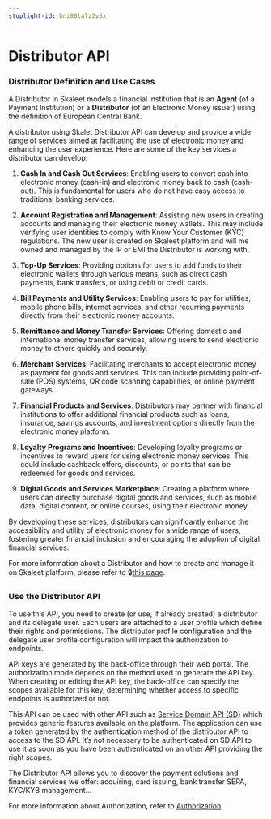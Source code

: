 ```yaml
---
stoplight-id: bni00lalz2y5x
---
```


# Distributor API

### Distributor Definition and Use Cases

A Distributor in Skaleet models a financial institution that is an **Agent** (of a Payment Institution) or a **Distributor** (of an Electronic Money issuer) using the definition of European Central Bank. 

A distributor using Skalet Distributor API can develop and provide a wide range of services aimed at facilitating the use of electronic money and enhancing the user experience. Here are some of the key services a distributor can develop:

1. **Cash In and Cash Out Services**: Enabling users to convert cash into electronic money (cash-in) and electronic money back to cash (cash-out). This is fundamental for users who do not have easy access to traditional banking services.

2. **Account Registration and Management**: Assisting new users in creating accounts and managing their electronic money wallets. This may include verifying user identities to comply with Know Your Customer (KYC) regulations. The new user is created on Skaleet platform and will me owned and managed by the IP or EMI the Distributor is working with.

3. **Top-Up Services**: Providing options for users to add funds to their electronic wallets through various means, such as direct cash payments, bank transfers, or using debit or credit cards.

4. **Bill Payments and Utility Services**: Enabling users to pay for utilities, mobile phone bills, internet services, and other recurring payments directly from their electronic money accounts.

5. **Remittance and Money Transfer Services**: Offering domestic and international money transfer services, allowing users to send electronic money to others quickly and securely.

6. **Merchant Services**: Facilitating merchants to accept electronic money as payment for goods and services. This can include providing point-of-sale (POS) systems, QR code scanning capabilities, or online payment gateways.

7. **Financial Products and Services**: Distributors may partner with financial institutions to offer additional financial products such as loans, insurance, savings accounts, and investment options directly from the electronic money platform.

8. **Loyalty Programs and Incentives**: Developing loyalty programs or incentives to reward users for using electronic money services. This could include cashback offers, discounts, or points that can be redeemed for goods and services.

9. **Digital Goods and Services Marketplace**: Creating a platform where users can directly purchase digital goods and services, such as mobile data, digital content, or online courses, using their electronic money.

By developing these services, distributors can significantly enhance the accessibility and utility of electronic money for a wide range of users, fostering greater financial inclusion and encouraging the adoption of digital financial services.

For more information about a Distributor and how to create and manage it on Skaleet platform, please refer to 🔒[this page](https://tagpay.atlassian.net/servicedesk/customer/portal/1/article/2851834958).

### Use the Distributor API
To use this API, you need to create (or use, if already created) a distributor and its delegate user. Each users are attached to a user profile which define their rights and permissions. The distributor profile configuration and the delegate user profile configuration will impact the authorization to endpoints.

API keys are generated by the back-office through their web portal. The authorization mode depends on the method used to generate the API key. When creating or editing the API key, the back-office can specify the scopes available for this key, determining whether access to specific endpoints is authorized or not.


This API can be used with other API such as  [Service Domain API (SD)](https://api.skaleet.com/docs/api/h2ac47ejqi32d-service-domain-api) which provides generic features available on the platform. The application can use a token generated by the authentication method of the distributor API to access to the SD API.  It’s not necessary to be authenticated on SD API to use it as soon as you have been authenticated on an other API providing the right scopes.  

The Distributor API allows you to discover the payment solutions and financial services we offer: acquiring, card issuing, bank transfer SEPA, KYC/KYB management…

For more information about Authorization, refer to [Authorization](/docs/distributor/oauth2-authorization.md)


